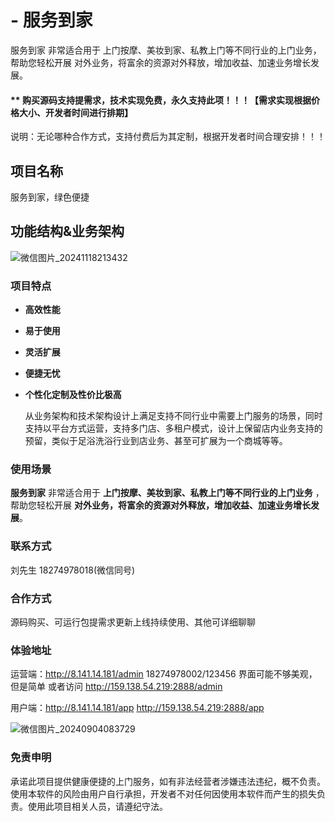 # - 服务到家
服务到家 非常适合用于 上门按摩、美妆到家、私教上门等不同行业的上门业务，帮助您轻松开展 对外业务，将富余的资源对外释放，增加收益、加速业务增长发展。

#### ** 购买源码支持提需求，技术实现免费，永久支持此项！！！【需求实现根据价格大小、开发者时间进行排期】
说明：无论哪种合作方式，支持付费后为其定制，根据开发者时间合理安排！！！

## 项目名称

服务到家，绿色便捷

## 功能结构&业务架构
![微信图片_20241118213432](https://github.com/user-attachments/assets/e00fecd9-3910-43c1-bc9d-c8bbc382d50b)


### 项目特点

*   **高效性能**
*   **易于使用**
*   **灵活扩展**
*   **便捷无忧**
*   **个性化定制及性价比极高**

    从业务架构和技术架构设计上满足支持不同行业中需要上门服务的场景，同时支持以平台方式运营，支持多门店、多租户模式，设计上保留店内业务支持的预留，类似于足浴洗浴行业到店业务、甚至可扩展为一个商城等等。

### 使用场景

**服务到家** 非常适合用于 **上门按摩、美妆到家、私教上门等不同行业的上门业务** ，帮助您轻松开展 **对外业务，将富余的资源对外释放，增加收益、加速业务增长发展**。

### 联系方式

刘先生 18274978018(微信同号)

### 合作方式

源码购买、可运行包提需求更新上线持续使用、其他可详细聊聊

### 体验地址

运营端：http://8.141.14.181/admin 18274978002/123456  界面可能不够美观，但是简单
或者访问 http://159.138.54.219:2888/admin

用户端：http://8.141.14.181/app   http://159.138.54.219:2888/app

![微信图片_20240904083729](https://github.com/user-attachments/assets/a4c2a6c6-7078-482b-802f-471692b2a811)

### 免责申明

承诺此项目提供健康便捷的上门服务，如有非法经营者涉嫌违法违纪，概不负责。使用本软件的风险由用户自行承担，开发者不对任何因使用本软件而产生的损失负责。使用此项目相关人员，请遵纪守法。
